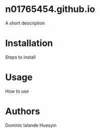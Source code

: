 # n01765454.github.io

A short description

# Installation

Steps to install

# Usage

How to use

# Authors

Dominic lalande
Huesyin

